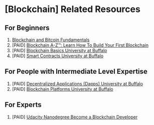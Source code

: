 # [Blockchain] Related Resources

## For Beginners

1.  [Blockchain and Bitcoin Fundamentals](https://insights.sei.cmu.edu/sei_blog/2017/07/what-is-bitcoin-what-is-blockchain.html#:~:text=Blockchain%20Fundamentals&text=The%20blockchain%20in%20Bitcoin%20literally,to%20as%20participants%20and%20miners.)
2.  [PAID] [Blockchain A-Z™: Learn How To Build Your First Blockchain](https://www.udemy.com/course/build-your-blockchain-az/)
3.  [PAID] [Blockchain Basics University at Buffalo](https://www.coursera.org/learn/blockchain-basics)
4.  [PAID] [Smart Contracts University at Buffalo](https://www.coursera.org/learn/smarter-contracts)

## For People with Intermediate Level Expertise

1.  [PAID] [Decentralized Applications (Dapps) University at Buffalo](https://www.coursera.org/learn/decentralized-apps-on-blockchain)
2.  [PAID] [Blockchain Platforms University at Buffalo](https://www.coursera.org/learn/blockchain-platforms)

## For Experts

1.  [PAID] [Udacity Nanodegree Become a Blockchain Developer](https://www.udacity.com/course/blockchain-developer-nanodegree--nd1309)
